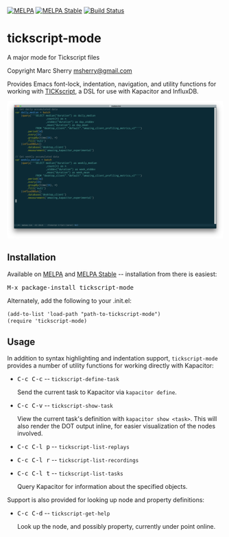[![MELPA](https://melpa.org/packages/tickscript-mode-badge.svg)](https://melpa.org/#/tickscript-mode)
[![MELPA Stable](https://stable.melpa.org/packages/tickscript-mode-badge.svg)](https://stable.melpa.org/#/tickscript-mode)
[![Build Status](https://travis-ci.org/msherry/tickscript-mode.svg?branch=master)](https://travis-ci.org/msherry/tickscript-mode)

# tickscript-mode
A major mode for Tickscript files

Copyright Marc Sherry <msherry@gmail.com>

Provides Emacs font-lock, indentation, navigation, and utility functions for
working with [TICKscript](https://docs.influxdata.com/kapacitor/v1.3/tick/), a
DSL for use with Kapacitor and InfluxDB.

![tickscript-mode](images/tickscript-mode-2.png "tickscript-mode")

## Installation

Available on [MELPA](https://melpa.org/) and [MELPA
Stable](https://stable.melpa.org/) -- installation from there is easiest:

<kbd>M-x package-install tickscript-mode</kbd>

Alternately, add the following to your .init.el:

```elisp
(add-to-list 'load-path "path-to-tickscript-mode")
(require 'tickscript-mode)
```

## Usage

In addition to syntax highlighting and indentation support,
`tickscript-mode` provides a number of utility functions for working
directly with Kapacitor:

* <kbd>C-c C-c</kbd> -- `tickscript-define-task`

  Send the current task to Kapacitor via `kapacitor define`.

* <kbd>C-c C-v</kbd> -- `tickscript-show-task`

  View the current task's definition with `kapacitor show <task>`. This will
  also render the DOT output inline, for easier visualization of the nodes
  involved.

* <kbd>C-c C-l p</kbd> -- `tickscript-list-replays`
* <kbd>C-c C-l r</kbd> -- `tickscript-list-recordings`
* <kbd>C-c C-l t</kbd> -- `tickscript-list-tasks`

  Query Kapacitor for information about the specified objects.

Support is also provided for looking up node and property definitions:

* <kbd>C-c C-d</kbd> -- `tickscript-get-help`

  Look up the node, and possibly property, currently under point online.
